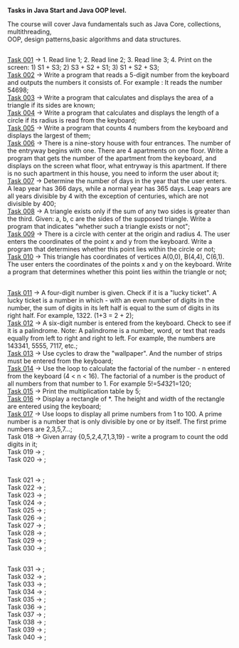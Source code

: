 **Tasks in Java Start and Java OOP level.**<br>

The course will cover Java fundamentals such as Java Core, collections, multithreading,<br>
 OOP, design patterns,basic algorithms and data structures.<br>
## 
<a href="https://github.com/LeeTovetz/Java-Tasks/tree/main/src/com/task001" >Task 001</a> -> 1. Read line 1; 2. Read line 2; 3. Read line 3; 4. Print on the screen: 1) S1 + S3; 2) S3 + S2 + S1; 3) S1 + S2 + S3;<br>
<a href="https://github.com/LeeTovetz/Java-Tasks/tree/main/src/com/task002" >Task 002</a> -> Write a program that reads a 5-digit number from the keyboard and outputs the numbers it consists of. For example : It reads the number 54698;<br>
<a href="https://github.com/LeeTovetz/Java-Tasks/tree/main/src/com/task003" >Task 003</a> -> Write a program that calculates and displays the area of a triangle if its sides are known;<br>
<a href="https://github.com/LeeTovetz/Java-Tasks/tree/main/src/com/task004" >Task 004</a> -> Write a program that calculates and displays the length of a circle if its radius is read from the keyboard;<br>
<a href="https://github.com/LeeTovetz/Java-Tasks/tree/main/src/com/task005" >Task 005</a> -> Write a program that counts 4 numbers from the keyboard and displays the largest of them;<br>
<a href="https://github.com/LeeTovetz/Java-Tasks/tree/main/src/com/task006" >Task 006</a> -> There is a nine-story house with four entrances. The number of the entryway begins with one. There are 4 apartments on one floor. Write a program that gets the number of the apartment from the keyboard, and displays on the screen what floor, what entryway is this apartment. If there is no such apartment in this house, you need to inform the user about it;<br>
<a href="https://github.com/LeeTovetz/Java-Tasks/tree/main/src/com/task007" >Task 007</a> -> Determine the number of days in the year that the user enters. A leap year has 366 days, while a normal year has 365 days. Leap years are all years divisible by 4 with the exception of centuries, which are not divisible by 400;<br>
<a href="https://github.com/LeeTovetz/Java-Tasks/tree/main/src/com/task008" >Task 008</a> ->  A triangle exists only if the sum of any two sides is greater than the third. Given: a, b, c are the sides of the supposed triangle. Write a program that indicates "whether such a triangle exists or not";<br>
<a href="https://github.com/LeeTovetz/Java-Tasks/tree/main/src/com/task009" >Task 009</a> -> There is a circle with center at the origin and radius 4. The user enters the coordinates of the point x and y from the keyboard. Write a program that determines whether this point lies within the circle or not;<br>
<a href="https://github.com/LeeTovetz/Java-Tasks/tree/main/src/com/task010" >Task 010</a> -> This triangle has coordinates of vertices A(0,0), B(4,4), C(6,1). The user enters the coordinates of the points x and y on the keyboard. Write a program that determines whether this point lies within the triangle or not;<br>
##
<a href="https://github.com/LeeTovetz/Java-Tasks/tree/main/src/com/task011" >Task 011</a> -> A four-digit number is given. Check if it is a "lucky ticket". A lucky ticket is a number in which - with an even number of digits in the number, the sum of digits in its left half is equal to the sum of digits in its right half. For example, 1322. (1+3 = 2 + 2);<br>
<a href="https://github.com/LeeTovetz/Java-Tasks/tree/main/src/com/task012" >Task 012</a> -> A six-digit number is entered from the keyboard. Check to see if it is a palindrome. Note: A palindrome is a number, word, or text that reads equally from left to right and right to left. For example, the numbers are 143341, 5555, 7117, etc.;<br>
<a href="https://github.com/LeeTovetz/Java-Tasks/tree/main/src/com/task013" >Task 013</a> -> Use cycles to draw the "wallpaper". And the number of strips must be entered from the keyboard;<br>
<a href="https://github.com/LeeTovetz/Java-Tasks/tree/main/src/com/task014" >Task 014</a> -> Use the loop to calculate the factorial of the number - n entered from the keyboard (4 < n < 16). The factorial of a number is the product of all numbers from that number to 1. For example 5!=5*4*3*2*1=120;<br>
<a href="https://github.com/LeeTovetz/Java-Tasks/tree/main/src/com/task015" >Task 015</a> -> Print the multiplication table by 5;<br>
<a href="https://github.com/LeeTovetz/Java-Tasks/tree/main/src/com/task016" >Task 016</a> -> Display a rectangle of *. The height and width of the rectangle are entered using the keyboard;<br>
<a href="https://github.com/LeeTovetz/Java-Tasks/tree/main/src/com/task017" >Task 017</a> -> Use loops to display all prime numbers from 1 to 100. A prime number is a number that is only divisible by one or by itself. The first prime numbers are 2,3,5,7...;<br>
Task 018 -> Given array {0,5,2,4,7,1,3,19} - write a program to count the odd digits in it;<br>
Task 019 -> ;<br>
Task 020 -> ;<br>
##
Task 021 -> ;<br>
Task 022 -> ;<br>
Task 023 -> ;<br>
Task 024 -> ;<br>
Task 025 -> ;<br>
Task 026 -> ;<br>
Task 027 -> ;<br>
Task 028 -> ;<br>
Task 029 -> ;<br>
Task 030 -> ;<br>
##
Task 031 -> ;<br>
Task 032 -> ;<br>
Task 033 -> ;<br>
Task 034 -> ;<br>
Task 035 -> ;<br>
Task 036 -> ;<br>
Task 037 -> ;<br>
Task 038 -> ;<br>
Task 039 -> ;<br>
Task 040 -> ;<br>

